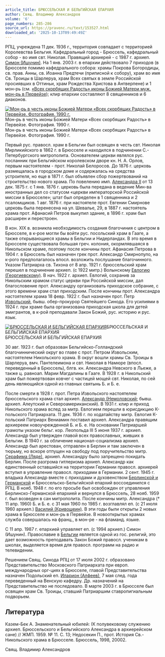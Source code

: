 ```yaml
---
article_title: БРЮССЕЛЬСКАЯ И БЕЛЬГИЙСКАЯ ЕПАРХИЯ
author: Свящ. Владимир Александров
volume: '6'
page_numbers: 285-286
source_url: https://pravenc.ru/text/153527.html
downloaded_at: '2025-10-13T09:49:49Z'
---
```


РПЦ, учреждена 11 дек. 1936 г., территория совпадает с территорией Королевства Бельгия. Кафедральный город - Брюссель, кафедральный собор - во имя свт. Николая. Правящий архиерей - с 1987 г. архиеп. [Симон (Ишунин)](<https://pravenc.ru/text/Симон (Ишунин).html>). На 1 янв. 2003 г. в епархии действовало 7 приходов (в Брюсселе помимо кафедрального собора: храмы Покрова Богородицы, св. прав. Анны, св. Иоанна Предтечи (приписной к собору), храм во имя Св. Троицы в Шарлеруа, храм Всех святых в земле Российской просиявших в Оттиньи, храм Рождества Христова в Антверпене) и 1 мон-рь (см. [«Всех скорбящих Радость» иконы Божией Матери муж. мон-рь в Первейзе](<https://pravenc.ru/text/ Всех скорбящих Радость  иконы Божией Матери муж  мон-рь в Первейзе.html>)); клир епархии составляют 8 священников и 6 диаконов.

[![Мон-рь в честь иконы Божией Матери «Всех скорбящих Радость» в Первейзе. Фотография. 1990 г.](https://pravenc.ru/data/914/460/1234/i200.jpg "Кликните для увеличения картинки")](https://pravenc.ru/data/914/460/1234/i400.jpg)Мон-рь в честь иконы Божией Матери «Всех скорбящих Радость» в Первейзе. Фотография. 1990 г.  
Мон-рь в честь иконы Божией Матери «Всех скорбящих Радость» в Первейзе. Фотография. 1990 г.

Первый рус. правосл. храм в Бельгии был освящен в честь свт. Николая Мирликийского в 1862 г. в Брюсселе и находился в подчинении С.-Петербургского митрополита. Основателем церкви являлся рус. посланник при Бельгийском королевском дворе кн. Н. А. Орлов, первым настоятелем - прот. Николай Белоросов. До 1876 г. церковь размещалась в городском доме и содержалась на средства устроителя, но еще в 1871 г. был объявлен сбор пожертвований на строительство нового храма. По повелению имп. [Александра II](<https://pravenc.ru/text/Александр II.html>) от 13 дек. 1875 г. с 1 янв. 1876 г. церковь была передана в ведение Мин-ва иностранных дел со статусом «церкви императорской Российской миссии в Брюсселе»; штат был определен в 1 священника и 2 псаломщиков. 1 авг. 1876 г. при настоятеле прот. Евгении Смирнове церковь была перенесена на ул. Шевалье, 29, в 1887 г. настоятель храма прот. Афанасий Петров выкупил здание, в 1896 г. храм был расширен и перестроен.

В кон. XIX в. возникла необходимость создания благочиния с центром в Брюсселе, в к-рое могли бы войти рус. посольский храм в Гааге, а также открывающиеся храмы в Бельгии и Нидерландах. В это время в Брюсселе существовала большая греч. колония, окормлявшаяся в Никольском храме, поэтому после кончины прот. Афанасия Петрова в 1904 г. в Брюссель был назначен грек прот. Александр Смирнопуло, на к-рого предполагалось впосл. возложить послушание благочинного. Указом Патриарха св. Тихона от 8 апр. 1921 г. брюссельский храм перешел в подчинение архиеп. (с 1922 митр.) Волынскому [Евлогию (Георгиевскому)](https://pravenc.ru/text/Евлогий.html). В нач. 1922 г. архиеп. Евлогий, сохранив за Никольским храмом статус церкви при Российской миссии, дал благословение прот. Александру организовать приходское собрание, с этого времени храм стал приходским. После кончины прот. Александра настоятелем храма 18 февр. 1922 г. был назначен прот. Петр [Извольский](https://pravenc.ru/text/Извольский.html), бывш. обер-прокурор Святейшего Синода. Его усилиями в 1924 г. при храме была организована приходская школа для детей эмигрантов, в к-рой преподавали Закон Божий, рус. историю и рус. язык.

[![БРЮССЕЛЬСКАЯ И БЕЛЬГИЙСКАЯ ЕПАРХИЯ](https://pravenc.ru/data/778/460/1234/i200.jpg "Кликните для увеличения картинки")](https://pravenc.ru/data/778/460/1234/i400.jpg)БРЮССЕЛЬСКАЯ И БЕЛЬГИЙСКАЯ ЕПАРХИЯ  
БРЮССЕЛЬСКАЯ И БЕЛЬГИЙСКАЯ ЕПАРХИЯ

30 авг. 1923 г. был образован Бельгийско-Голландский благочиннический округ во главе с прот. Петром Извольским, настоятелем Никольского храма. В округ вошли храмы Св. Троицы в Шарлеруа, вмч. Пантелеимона и свт. Николая в Намюре (впосл. переведенный в Брюссель), блгв. кн. Александра Невского в Льеже, а также ц. равноап. Марии Магдалины в Гааге. В 1928 г. в Никольский храм был пожертвован ковчег с частицей мощей свт. Николая, по сей день являющийся одной из главных святынь Б. и Б. е.

После смерти в 1928 г. прот. Петра Извольского настоятелем брюссельского храма стал архиеп. [Александр (Немоловский](<https://pravenc.ru/text/Александр (Немоловский.html>); бывш. архиеп. Алеутский и Североамериканский). В 1931 г. клир и приход Никольского храма вслед за митр. Евлогием перешли в юрисдикцию К-польского Патриархата. 11 дек. 1936 г. по ходатайству митр. Евлогия К-польский Патриарх Вениамин поставил архиеп. Александра правящим архиереем новоучрежденной Б. и Б. е. На основании Патриаршей грамоты указом бельг. кор. Леопольда III 5 июня 1937 г. архиеп. Александр был утвержден главой всех православных, живших в Бельгии. В 1940 г. за обличение национал-социализма архиеп. Александр был арестован, отправлен в Берлин и там заключен в тюрьму, но вскоре отпущен на свободу под поручительство митр. [Серафима (Ляде)](<https://pravenc.ru/text/Серафима (Ляде).html>), архиеп. Александру было запрещено покидать Берлин. После разгрома гитлеризма архиеп. Александр как единственный оставшийся на территории Германии правосл. архиерей вступил в управление правосл. приходами в Германии. 2 сент. 1945 г. владыка Александр вместе с приходами и духовенством [Берлинской и Германской](<https://pravenc.ru/text/Берлинской и Германской.html>) и Брюссельско-Бельгийской епархий воссоединился с РПЦ. В нояб. 1948 г. по его просьбе был освобожден от управления Берлинско-Германской епархией и вернулся в Брюссель, 28 нояб. 1959 г. был возведен в сан митрополита. После кончины митр. Александра († 11 апр. 1960) Б. и Б. е. с 31 мая 1960 по 1985 г. возглавлял еп. (с 21 июля 1960 архиеп.) [Василий (Кривошеин)](<https://pravenc.ru/text/Василий (Кривошеин).html>). В эти годы были открыты 2 новых храма в Брюсселе и мон-рь в Первейзе. В новооткрытых храмах служба совершалась на франц., в мон-ре - на фламанд. языке.

С 11 апр. 1987 г. епархией управляет еп. (с 1994 архиеп.) Симон (Ишунин). Православие в [Бельгии](https://pravenc.ru/text/Бельгии.html) является одной из гос. религий, это дает возможность преподавать Закон Божий правосл. ученикам в школах, выделяется время для правосл. программ на радио и телевидении.

Решением Свящ. Синода РПЦ от 17 июля 2002 г. образовано Представительство Московского Патриархата при европ. международных орг-циях в Брюсселе, главой Представительства назначен Подольский еп. [Иларион (Алфеев)](<https://pravenc.ru/text/Иларион (Алфеев).html>), 7 мая след. года переведенный на Венскую кафедру. Др. назначений на Представительство не последовало. В марте 2003 г. в Брюсселе был освящен храм Св. Троицы, ставший Патриаршим ставропигиальным подворьем.

## Литература

Казем-Бек А. Знаменательный юбилей: (К полувековому служению архиеп. Брюссельского и Бельгийского Александра в архиерейском сане) // ЖМП. 1959. № 11. С. 13; Недосекин П., прот. История Св.-Никольского храма в Брюсселе. Брюссель, 1998, 20002.

Свящ. Владимир Александров
